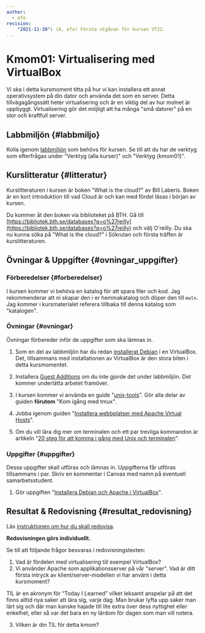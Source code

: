 ```yaml
---
author:
  - efo
revision:
    "2021-11-30": (A, efo) Första utgåvan för kursen VT22.
...
```

Kmom01: Virtualisering med VirtualBox
==================================

Vi ska i detta kursmoment titta på hur vi kan installera ett annat operativsystem på din dator och använda det som en server. Detta tillvägagångssätt heter virtualisering och är en viktig del av hur molnet är uppbyggt. Virtualisering gör det möjligt att ha många "små datorer" på en stor och kraftfull server.



<!--more-->



Labbmiljön  {#labbmiljo}
---------------------------------

Kolla igenom [labbmiljön](./../labbmiljo/inledning) som behövs för kursen. Se till att du har de verktyg som efterfrågas under "Verktyg (alla kurser)" och "Verktyg (kmom01)".



Kurslitteratur {#litteratur}
----------------------------

Kurslitteraturen i kursen är boken "What is the cloud?" av Bill Laberis. Boken är en kort introduktion till vad Cloud är och kan med fördel läsas i början av kursen.

Du kommer åt den boken via biblioteket på BTH. Gå till [https://bibliotek.bth.se/databases?q=o%27reilly](https://bibliotek.bth.se/databases?q=o%27reilly) och välj O'reilly. Du ska nu kunna söka på "What is the cloud?" i Sökrutan och första träffen är kurslitteraturen.



Övningar & Uppgifter  {#ovningar_uppgifter}
-------------------------------------------

### Förberedelser {#forberedelser}

I kursen kommer vi behöva en katalog för att spara filer och kod. Jag rekommenderar att ni skapar den i er hemmakatalog och döper den till `moln`. Jag kommer i kursmaterialet referera tillbaka till denna katalog som "katalogen".



### Övningar {#ovningar}

Övningar förbereder inför de uppgifter som ska lämnas in.

1. Som en del av labbmiljön har du redan [installerat Debian](guide/virtualbox/installera-os) i en VirtualBox. Det, tillsammans med installationen av VirtualBox är den stora biten i detta kursmomentet.

1. Installera [Guest Additions](guide/virtualbox/guest-additions) om du inte gjorde det under labbmiljön. Det kommer underlätta arbetet framöver.

1. I kursen kommer vi använda en guide "[unix-tools](guide/unix-tools)". Gör alla delar av guiden **förutom** "Kom igång med tmux".

1. Jobba igenom guiden "[Installera webbplatser med Apache Virtual Hosts](kunskap/installera-webbplatser-med-apache-name-based-virtual-hosts)".

1. Om du vill lära dig mer om terminalen och ett par trevliga kommandon är artikeln "[20 steg för att komma i gång med Unix och terminalen](https://dbwebb.se/kunskap/20-steg-for-att-komma-i-gang-med-unix-och-terminalen)".



### Uppgifter {#uppgifter}

Dessa uppgifter skall utföras och lämnas in. Uppgifterna får utföras tillsammans i par. Skriv en kommentar i Canvas med namn på eventuell samarbetsstudent.

1. Gör uppgiften "[Installera Debian och Apache i VirtualBox](uppgift/installera-debian-som-server-och-apache)".



Resultat & Redovisning  {#resultat_redovisning}
-----------------------------------------------

Läs [instruktionen om hur du skall redovisa](./../redovisa).

**Redovisningen görs individuellt.**

Se till att följande frågor besvaras i redovisningstexten:

1. Vad är fördelen med virtualisering till exempel VirtualBox?
1. Vi använder Apache som applikationsserver på vår "server". Vad är ditt första intryck av klient/server-modellen vi har använt i detta kursmoment?

TIL är en akronym för “Today I Learned” vilket leksamt anspelar på att det finns alltid nya saker att lära sig, varje dag. Man brukar lyfta upp saker man lärt sig och där man kanske hajade till lite extra över dess nyttighet eller enkelhet, eller så var det bara en ny lärdom för dagen som man vill notera.

3. Vilken är din TIL för detta kmom?
